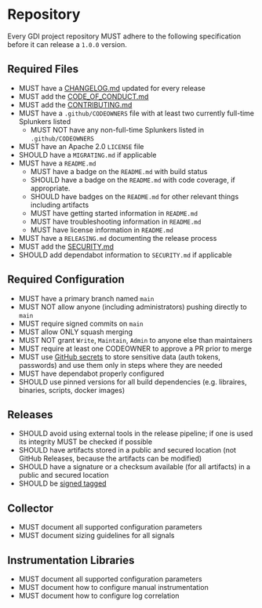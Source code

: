 # Repository

Every GDI project repository MUST adhere to the following specification before
it can release a `1.0.0` version.

## Required Files

- MUST have a [CHANGELOG.md](templates/CHANGELOG.md) updated for every release
- MUST add the [CODE_OF_CONDUCT.md](templates/CODE_OF_CONDUCT.md)
- MUST add the [CONTRIBUTING.md](templates/CONTRIBUTING.md)
- MUST have a `.github/CODEOWNERS` file with at least two currently full-time Splunkers listed
  - MUST NOT have any non-full-time Splunkers listed in `.github/CODEOWNERS`
- MUST have an Apache 2.0 `LICENSE` file
- SHOULD have a `MIGRATING.md` if applicable
- MUST have a `README.md`
  - MUST have a badge on the `README.md` with build status
  - SHOULD have a badge on the `README.md` with code coverage, if appropriate.
  - SHOULD have badges on the `README.md` for other relevant things including artifacts
  - MUST have getting started information in `README.md`
  - MUST have troubleshooting information in `README.md`
  - MUST have license information in `README.md`
- MUST have a `RELEASING.md` documenting the release process
- MUST add the [SECURITY.md](templates/SECURITY.md)
- SHOULD add dependabot information to `SECURITY.md` if applicable

## Required Configuration

- MUST have a primary branch named `main`
- MUST NOT allow anyone (including administrators) pushing directly to `main`
- MUST require signed commits on `main`
- MUST allow ONLY squash merging
- MUST NOT grant `Write`, `Maintain`, `Admin` to anyone else than maintainers
- MUST require at least one CODEOWNER to approve a PR prior to merge
- MUST use [GitHub secrets](https://docs.github.com/en/actions/reference/encrypted-secrets) to store sensitive data (auth tokens, passwords) and use them only in steps where they are needed
- MUST have dependabot properly configured
- SHOULD use pinned versions for all build dependencies (e.g. libraires, binaries, scripts, docker images)

## Releases

- SHOULD avoid using external tools in the release pipeline; if one is used its integrity MUST be checked if possible
- SHOULD have artifacts stored in a public and secured location (not GitHub Releases, because the artifacts can be modified)
- SHOULD have a signature or a checksum available (for all artifacts) in a public and secured location
- SHOULD be [signed tagged](https://docs.github.com/en/github/authenticating-to-github/signing-tags)

## Collector

- MUST document all supported configuration parameters
- MUST document sizing guidelines for all signals

## Instrumentation Libraries

- MUST document all supported configuration parameters
- MUST document how to configure manual instrumentation
- MUST document how to configure log correlation
